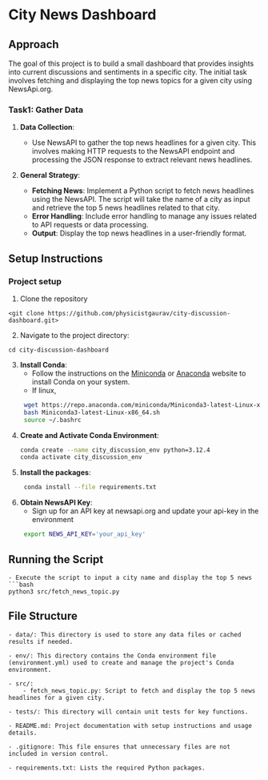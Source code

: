# City News Dashboard

## Approach

The goal of this project is to build a small dashboard that provides insights into current discussions and sentiments in a specific city. The initial task involves fetching and displaying the top news topics for a given city using NewsApi.org.

### Task1: Gather Data

1. **Data Collection**:
   - Use NewsAPI to gather the top news headlines for a given city. This involves making HTTP requests to the NewsAPI endpoint and processing the JSON response to extract relevant news headlines.

2. **General Strategy**:
   - **Fetching News**: Implement a Python script to fetch news headlines using the NewsAPI. The script will take the name of a city as input and retrieve the top 5 news headlines related to that city.
   - **Error Handling**: Include error handling to manage any issues related to API requests or data processing.
   - **Output**: Display the top news headlines in a user-friendly format.


## Setup Instructions

### Project setup 

1. Clone the repository 

```<git clone https://github.com/physicistgaurav/city-discussion-dashboard.git>```

2. Navigate to the project directory:

```cd city-discussion-dashboard```

3. **Install Conda**:
   - Follow the instructions on the [Miniconda](https://docs.conda.io/en/latest/miniconda.html) or [Anaconda](https://www.anaconda.com/products/individual) website to install Conda on your system.
   - If linux, 
   ```bash
    wget https://repo.anaconda.com/miniconda/Miniconda3-latest-Linux-x86_64.sh
    bash Miniconda3-latest-Linux-x86_64.sh
    source ~/.bashrc 

4. **Create and Activate Conda Environment**:
   ```bash
   conda create --name city_discussion_env python=3.12.4
   conda activate city_discussion_env

5. **Install the packages**:
   ```bash
    conda install --file requirements.txt

6. **Obtain NewsAPI Key**:
   - Sign up for an API key at newsapi.org and update your api-key in the environment
   ```bash
    export NEWS_API_KEY='your_api_key'

## Running the Script
    - Execute the script to input a city name and display the top 5 news 
    ```bash
    python3 src/fetch_news_topic.py     

## File Structure
    - data/: This directory is used to store any data files or cached results if needed.  

    - env/: This directory contains the Conda environment file (environment.yml) used to create and manage the project's Conda environment.

    - src/:
        - fetch_news_topic.py: Script to fetch and display the top 5 news headlines for a given city.

    - tests/: This directory will contain unit tests for key functions. 

    - README.md: Project documentation with setup instructions and usage details.

    - .gitignore: This file ensures that unnecessary files are not included in version control.

    - requirements.txt: Lists the required Python packages.
